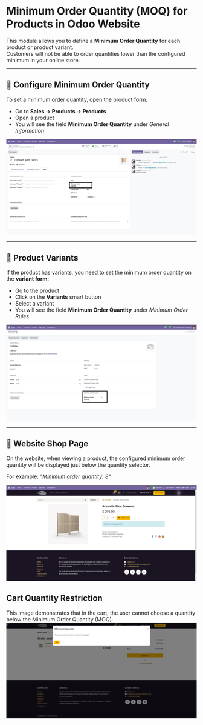# Minimum Order Quantity (MOQ) for Products in Odoo Website

This module allows you to define a **Minimum Order Quantity** for each product or product variant.  
Customers will not be able to order quantities lower than the configured minimum in your online store.

---

## 📌 Configure Minimum Order Quantity

To set a minimum order quantity, open the product form:

- Go to **Sales → Products → Products**
- Open a product
- You will see the field **Minimum Order Quantity** under *General Information*

![Minimum Order Quantity on Product Form](product_moq/static/description/product_moq.png)

---

## 📌 Product Variants

If the product has variants, you need to set the minimum order quantity on the **variant form**:

- Go to the product
- Click on the **Variants** smart button
- Select a variant
- You will see the field **Minimum Order Quantity** under *Minimum Order Rules*

![Minimum Order Quantity on Product Variant Form](product_moq/static/description/product_moq_variant.png)

---

## 🛒 Website Shop Page

On the website, when viewing a product, the configured minimum order quantity will be displayed just below the quantity selector.  

For example: *"Minimum order quantity: 8"*

![Minimum Order Quantity on Website Shop](product_moq/static/description/moq_website.png)

## Cart Quantity Restriction
This image demonstrates that in the cart, the user cannot choose a quantity below the Minimum Order Quantity (MOQ).
![Minimum Order Quantity on Website cart](product_moq/static/description/cart_moq.png)
